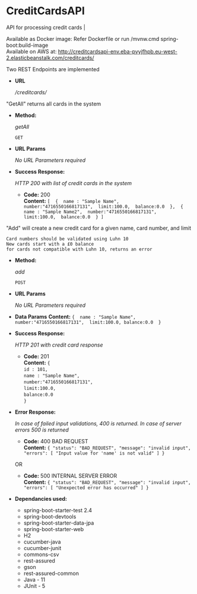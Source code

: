 # CreditCardsAPI
API for processing credit cards | 

Available as Docker image: Refer Dockerfile or run /mvnw.cmd spring-boot:build-image <br />
Available on AWS at: http://creditcardsapi-env.eba-pvyjfhpb.eu-west-2.elasticbeanstalk.com/creditcards/

Two REST Endpoints are implemented

* **URL**

  _/creditcards/_

"GetAll" returns all cards in the system


* **Method:**
  
  _getAll_

  `GET` 
  
*  **URL Params**

   _No URL Parameters required_
   
* **Success Response:**
  
  _HTTP 200 with list of credit cards in the system_

  * **Code:** 200 <br />
    **Content:** `[ 
        { 
          name : "Sample Name", 
          number:"4716550166817131", 
          limit:100.0, 
          balance:0.0 
        }, 
        { 
          name : "Sample Name2", 
          number:"4716550166817131", 
          limit:100.0, 
          balance:0.0 
        }
        ]`<br />
    
"Add" will create a new credit card for a given name, card number, and limit

  	Card numbers should be validated using Luhn 10
    New cards start with a £0 balance
    for cards not compatible with Luhn 10, returns an error


* **Method:**
  
  _add_

  `POST` 
  
*  **URL Params**

   _No URL Parameters required_
   
* **Data Params**
 **Content:**  `
        { 
          name : "Sample Name", 
          number:"4716550166817131", 
          limit:100.0,
          balance:0.0 
        } `

* **Success Response:**
  
  _HTTP 201 with credit card response_

  * **Code:** 201 <br />
    **Content:** 
       ` { `<br />
         ` id : 101, `<br />
         ` name : "Sample Name", `<br />
         ` number:"4716550166817131", `<br />
         ` limit:100.0, `<br />
         ` balance:0.0 `<br />
       ` } `<br />
* **Error Response:**

  _In case of failed input validations, 400 is returned. In case of server errors 500 is returned_

  * **Code:** 400 BAD REQUEST <br />
    **Content:** `{
    "status": "BAD_REQUEST",
    "message": "invalid input",
    "errors": [
        "Input value for 'name' is not valid"
    ]
}`

  OR

  * **Code:** 500 INTERNAL SERVER ERROR <br />
    **Content:** `{
    "status": "BAD_REQUEST",
    "message": "invalid input",
    "errors": [
        "Unexpected error has occurred"
    ]
}`

* **Dependancies used:**
    * spring-boot-starter-test 2.4
    * spring-boot-devtools
    * spring-boot-starter-data-jpa
    * spring-boot-starter-web
    * H2
    * cucumber-java
    * cucumber-junit
    * commons-csv
    * rest-assured
    * gson
    * rest-assured-common
    * Java - 11
    * JUnit - 5
